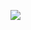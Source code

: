 ![](https://github.com/meng-yu-chen/test_gihub_action/actions/workflows/github-actions-demo.yml/badge.svg)
